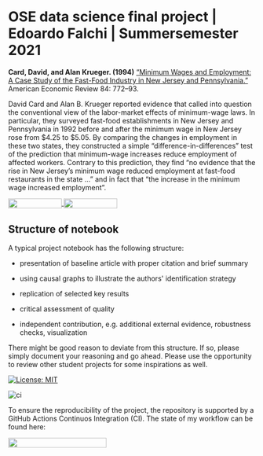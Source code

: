 # OSE data science final project | Edoardo Falchi | Summersemester 2021

**Card, David, and Alan Krueger. (1994)** [“Minimum Wages and Employment: A Case Study of the Fast-Food Industry in New Jersey and Pennsylvania.”](https://www.nber.org/papers/w4509) American Economic Review 84: 772–93.

David Card and Alan B. Krueger reported evidence that called into question the conventional view of the labor-market effects of minimum-wage laws. In particular, they surveyed fast-food establishments in New Jersey and Pennsylvania in 1992 before and after the minimum wage in New Jersey rose from $4.25 to $5.05. By comparing the changes in employment in these two states, they constructed a simple “difference-in-differences” test of the prediction that minimum-wage increases reduce employment of affected workers. Contrary to this prediction, they find “no evidence that the rise in New Jersey’s minimum wage reduced employment at fast-food restaurants in the state ...” and in fact that “the increase in the minimum wage increased employment”.



<a href="https://nbviewer.jupyter.org/github/OpenSourceEconomics/ose-data-science-course-projeect-edoardofalchi/blob/master/Card_Krueger_1994.ipynb"
   target="_parent">
   <img align="center"
  src="https://raw.githubusercontent.com/jupyter/design/master/logos/Badges/nbviewer_badge.png"
      width="109" height="20">
</a>
<a href="https://mybinder.org/v2/gh/OpenSourceEconomics/ose-data-science-course-projeect-edoardofalchi/master?filepath=Card_Krueger_1994.ipynb"
    target="_parent">
    <img align="center"
       src="https://mybinder.org/badge_logo.svg"
       width="109" height="20">
</a>






## Structure of notebook

A typical project notebook has the following structure:

* presentation of baseline article with proper citation and brief summary

* using causal graphs to illustrate the authors' identification strategy

* replication of selected key results

* critical assessment of quality

* independent contribution, e.g. additional external evidence, robustness checks, visualization

There might be good reason to deviate from this structure. If so, please simply document your reasoning and go ahead. Please use the opportunity to review other student projects for some inspirations as well.


 
[![License: MIT](https://img.shields.io/badge/License-MIT-blue.svg)](https://github.com/OpenSourceEconomics/ose-data-science-course-projeect-edoardofalchi/blob/master/LICENSE)


![ci](https://github.com/OpenSourceEconomics/ose-data-science-course-projeect-edoardofalchi/actions/workflows/ci.yml/badge.svg)

</a>

To ensure the reproducibility of the project, the repository is supported by a GitHub Actions Continuos Integration (CI). The state of my workflow can be found here:

</a>
<a href="https://github.com/OpenSourceEconomics/ose-data-science-course-projeect-edoardofalchi/actions/workflows/ci.yml"
    target="_parent">
    <img align="center"
       src="https://github.com/OpenSourceEconomics/ose-data-science-course-projeect-edoardofalchi/actions/workflows/ci.yml/badge.svg"
       width="200" height="20">
</a>
